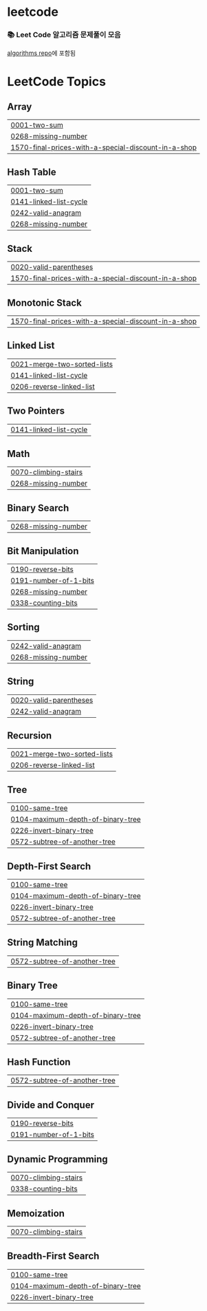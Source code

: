 # leetcode
### 📚 Leet Code 알고리즘 문제풀이 모음
[algorithms repo](https://github.com/rieulp/algorithms)에 포함됨

<!---LeetCode Topics Start-->
# LeetCode Topics
## Array
|  |
| ------- |
| [0001-two-sum](https://github.com/rieulp/leetcode/tree/master/0001-two-sum) |
| [0268-missing-number](https://github.com/rieulp/leetcode/tree/master/0268-missing-number) |
| [1570-final-prices-with-a-special-discount-in-a-shop](https://github.com/rieulp/leetcode/tree/master/1570-final-prices-with-a-special-discount-in-a-shop) |
## Hash Table
|  |
| ------- |
| [0001-two-sum](https://github.com/rieulp/leetcode/tree/master/0001-two-sum) |
| [0141-linked-list-cycle](https://github.com/rieulp/leetcode/tree/master/0141-linked-list-cycle) |
| [0242-valid-anagram](https://github.com/rieulp/leetcode/tree/master/0242-valid-anagram) |
| [0268-missing-number](https://github.com/rieulp/leetcode/tree/master/0268-missing-number) |
## Stack
|  |
| ------- |
| [0020-valid-parentheses](https://github.com/rieulp/leetcode/tree/master/0020-valid-parentheses) |
| [1570-final-prices-with-a-special-discount-in-a-shop](https://github.com/rieulp/leetcode/tree/master/1570-final-prices-with-a-special-discount-in-a-shop) |
## Monotonic Stack
|  |
| ------- |
| [1570-final-prices-with-a-special-discount-in-a-shop](https://github.com/rieulp/leetcode/tree/master/1570-final-prices-with-a-special-discount-in-a-shop) |
## Linked List
|  |
| ------- |
| [0021-merge-two-sorted-lists](https://github.com/rieulp/leetcode/tree/master/0021-merge-two-sorted-lists) |
| [0141-linked-list-cycle](https://github.com/rieulp/leetcode/tree/master/0141-linked-list-cycle) |
| [0206-reverse-linked-list](https://github.com/rieulp/leetcode/tree/master/0206-reverse-linked-list) |
## Two Pointers
|  |
| ------- |
| [0141-linked-list-cycle](https://github.com/rieulp/leetcode/tree/master/0141-linked-list-cycle) |
## Math
|  |
| ------- |
| [0070-climbing-stairs](https://github.com/rieulp/leetcode/tree/master/0070-climbing-stairs) |
| [0268-missing-number](https://github.com/rieulp/leetcode/tree/master/0268-missing-number) |
## Binary Search
|  |
| ------- |
| [0268-missing-number](https://github.com/rieulp/leetcode/tree/master/0268-missing-number) |
## Bit Manipulation
|  |
| ------- |
| [0190-reverse-bits](https://github.com/rieulp/leetcode/tree/master/0190-reverse-bits) |
| [0191-number-of-1-bits](https://github.com/rieulp/leetcode/tree/master/0191-number-of-1-bits) |
| [0268-missing-number](https://github.com/rieulp/leetcode/tree/master/0268-missing-number) |
| [0338-counting-bits](https://github.com/rieulp/leetcode/tree/master/0338-counting-bits) |
## Sorting
|  |
| ------- |
| [0242-valid-anagram](https://github.com/rieulp/leetcode/tree/master/0242-valid-anagram) |
| [0268-missing-number](https://github.com/rieulp/leetcode/tree/master/0268-missing-number) |
## String
|  |
| ------- |
| [0020-valid-parentheses](https://github.com/rieulp/leetcode/tree/master/0020-valid-parentheses) |
| [0242-valid-anagram](https://github.com/rieulp/leetcode/tree/master/0242-valid-anagram) |
## Recursion
|  |
| ------- |
| [0021-merge-two-sorted-lists](https://github.com/rieulp/leetcode/tree/master/0021-merge-two-sorted-lists) |
| [0206-reverse-linked-list](https://github.com/rieulp/leetcode/tree/master/0206-reverse-linked-list) |
## Tree
|  |
| ------- |
| [0100-same-tree](https://github.com/rieulp/leetcode/tree/master/0100-same-tree) |
| [0104-maximum-depth-of-binary-tree](https://github.com/rieulp/leetcode/tree/master/0104-maximum-depth-of-binary-tree) |
| [0226-invert-binary-tree](https://github.com/rieulp/leetcode/tree/master/0226-invert-binary-tree) |
| [0572-subtree-of-another-tree](https://github.com/rieulp/leetcode/tree/master/0572-subtree-of-another-tree) |
## Depth-First Search
|  |
| ------- |
| [0100-same-tree](https://github.com/rieulp/leetcode/tree/master/0100-same-tree) |
| [0104-maximum-depth-of-binary-tree](https://github.com/rieulp/leetcode/tree/master/0104-maximum-depth-of-binary-tree) |
| [0226-invert-binary-tree](https://github.com/rieulp/leetcode/tree/master/0226-invert-binary-tree) |
| [0572-subtree-of-another-tree](https://github.com/rieulp/leetcode/tree/master/0572-subtree-of-another-tree) |
## String Matching
|  |
| ------- |
| [0572-subtree-of-another-tree](https://github.com/rieulp/leetcode/tree/master/0572-subtree-of-another-tree) |
## Binary Tree
|  |
| ------- |
| [0100-same-tree](https://github.com/rieulp/leetcode/tree/master/0100-same-tree) |
| [0104-maximum-depth-of-binary-tree](https://github.com/rieulp/leetcode/tree/master/0104-maximum-depth-of-binary-tree) |
| [0226-invert-binary-tree](https://github.com/rieulp/leetcode/tree/master/0226-invert-binary-tree) |
| [0572-subtree-of-another-tree](https://github.com/rieulp/leetcode/tree/master/0572-subtree-of-another-tree) |
## Hash Function
|  |
| ------- |
| [0572-subtree-of-another-tree](https://github.com/rieulp/leetcode/tree/master/0572-subtree-of-another-tree) |
## Divide and Conquer
|  |
| ------- |
| [0190-reverse-bits](https://github.com/rieulp/leetcode/tree/master/0190-reverse-bits) |
| [0191-number-of-1-bits](https://github.com/rieulp/leetcode/tree/master/0191-number-of-1-bits) |
## Dynamic Programming
|  |
| ------- |
| [0070-climbing-stairs](https://github.com/rieulp/leetcode/tree/master/0070-climbing-stairs) |
| [0338-counting-bits](https://github.com/rieulp/leetcode/tree/master/0338-counting-bits) |
## Memoization
|  |
| ------- |
| [0070-climbing-stairs](https://github.com/rieulp/leetcode/tree/master/0070-climbing-stairs) |
## Breadth-First Search
|  |
| ------- |
| [0100-same-tree](https://github.com/rieulp/leetcode/tree/master/0100-same-tree) |
| [0104-maximum-depth-of-binary-tree](https://github.com/rieulp/leetcode/tree/master/0104-maximum-depth-of-binary-tree) |
| [0226-invert-binary-tree](https://github.com/rieulp/leetcode/tree/master/0226-invert-binary-tree) |
<!---LeetCode Topics End-->